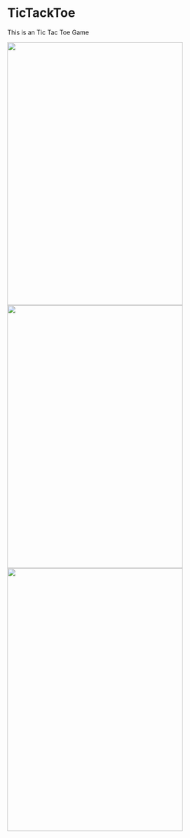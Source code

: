 # TicTackToe
 This is an Tic Tac Toe Game 
 
 <img src="https://user-images.githubusercontent.com/99315395/174287666-9a13d29d-c4fd-44f7-8f86-45e69c0d8181.png" width="400" height="600">
 <img src="https://user-images.githubusercontent.com/99315395/174288816-b1244a17-77c0-4371-b0ff-9bf854f66d35.png" width="400" height="600">
 <img src="https://user-images.githubusercontent.com/99315395/174287939-96e89e19-82da-4bdc-8d21-9dfeb68c6add.png" width="400" height="600">
